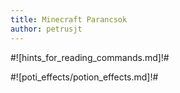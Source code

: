 ```yaml
---
title: Minecraft Parancsok
author: petrusjt
---
```


#![hints_for_reading_commands.md]!#

#![poti_effects/potion_effects.md]!#
